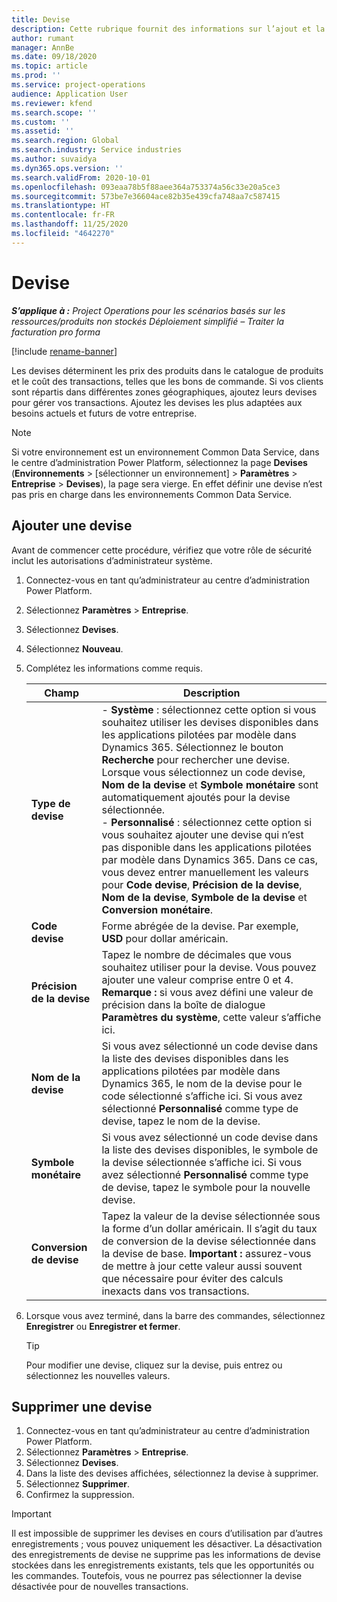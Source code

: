 ```yaml
---
title: Devise
description: Cette rubrique fournit des informations sur l’ajout et la suppression de types de devises dans Project Operations.
author: rumant
manager: AnnBe
ms.date: 09/18/2020
ms.topic: article
ms.prod: ''
ms.service: project-operations
audience: Application User
ms.reviewer: kfend
ms.search.scope: ''
ms.custom: ''
ms.assetid: ''
ms.search.region: Global
ms.search.industry: Service industries
ms.author: suvaidya
ms.dyn365.ops.version: ''
ms.search.validFrom: 2020-10-01
ms.openlocfilehash: 093eaa78b5f88aee364a753374a56c33e20a5ce3
ms.sourcegitcommit: 573be7e36604ace82b35e439cfa748aa7c587415
ms.translationtype: HT
ms.contentlocale: fr-FR
ms.lasthandoff: 11/25/2020
ms.locfileid: "4642270"
---
```

# <a name="currency"></a>Devise

_**S’applique à :** Project Operations pour les scénarios basés sur les ressources/produits non stockés Déploiement simplifié – Traiter la facturation pro forma_

[!include [rename-banner](~/includes/cc-data-platform-banner.md)]

Les devises déterminent les prix des produits dans le catalogue de produits et le coût des transactions, telles que les bons de commande. Si vos clients sont répartis dans différentes zones géographiques, ajoutez leurs devises pour gérer vos transactions. Ajoutez les devises les plus adaptées aux besoins actuels et futurs de votre entreprise.  

> [!NOTE]
> Si votre environnement est un environnement Common Data Service, dans le centre d’administration Power Platform, sélectionnez la page **Devises** (**Environnements** > [sélectionner un environnement] > **Paramètres** > **Entreprise** > **Devises**), la page sera vierge. En effet définir une devise n’est pas pris en charge dans les environnements Common Data Service.

## <a name="add-a-currency"></a>Ajouter une devise  
Avant de commencer cette procédure, vérifiez que votre rôle de sécurité inclut les autorisations d’administrateur système. 

1. Connectez-vous en tant qu’administrateur au centre d’administration Power Platform. 
2. Sélectionnez **Paramètres** > **Entreprise**.
3. Sélectionnez **Devises**.  
4. Sélectionnez **Nouveau**.  
5. Complétez les informations comme requis.  


   |          Champ          |                                                                                                                                                                                                                                                                                                                                                                            Description                                                                                                                                                                                                                                                                                                                                                                            |
   |-------------------------|-------------------------------------------------------------------------------------------------------------------------------------------------------------------------------------------------------------------------------------------------------------------------------------------------------------------------------------------------------------------------------------------------------------------------------------------------------------------------------------------------------------------------------------------------------------------------------------------------------------------------------------------------------------------------------------------------------------------------------------------------------------------|
   |    **Type de devise**    | - **Système** : sélectionnez cette option si vous souhaitez utiliser les devises disponibles dans les applications pilotées par modèle dans Dynamics 365. Sélectionnez le bouton **Recherche** pour rechercher une devise. Lorsque vous sélectionnez un code devise, **Nom de la devise** et **Symbole monétaire** sont automatiquement ajoutés pour la devise sélectionnée.<br />- **Personnalisé** : sélectionnez cette option si vous souhaitez ajouter une devise qui n’est pas disponible dans les applications pilotées par modèle dans Dynamics 365. Dans ce cas, vous devez entrer manuellement les valeurs pour **Code devise**, **Précision de la devise**, **Nom de la devise**, **Symbole de la devise** et **Conversion monétaire**. |
   |    **Code devise**    |                                                                                                                                                                                                                                                                                                                                            Forme abrégée de la devise. Par exemple, **USD** pour dollar américain.                                                                                                                                                                                                                                                                                                                                            |
   | **Précision de la devise**  |                                                                                                                                                                                  Tapez le nombre de décimales que vous souhaitez utiliser pour la devise.  Vous pouvez ajouter une valeur comprise entre 0 et 4. **Remarque :** si vous avez défini une valeur de précision dans la boîte de dialogue **Paramètres du système**, cette valeur s’affiche ici.                                                                                                                                                                                  |
   |    **Nom de la devise**    |                                                                                                                                                                                                                                         Si vous avez sélectionné un code devise dans la liste des devises disponibles dans les applications pilotées par modèle dans Dynamics 365, le nom de la devise pour le code sélectionné s’affiche ici. Si vous avez sélectionné **Personnalisé** comme type de devise, tapez le nom de la devise.                                                                                                                                                                                                                                          |
   |   **Symbole monétaire**   |                                                                                                                                                                                                                                                                      Si vous avez sélectionné un code devise dans la liste des devises disponibles, le symbole de la devise sélectionnée s’affiche ici. Si vous avez sélectionné **Personnalisé** comme type de devise, tapez le symbole pour la nouvelle devise.                                                                                                                                                                                                                                                                       |
   | **Conversion de devise** |                                                                                                                                                                                                                                     Tapez la valeur de la devise sélectionnée sous la forme d’un dollar américain. Il s’agit du taux de conversion de la devise sélectionnée dans la devise de base. **Important :** assurez-vous de mettre à jour cette valeur aussi souvent que nécessaire pour éviter des calculs inexacts dans vos transactions.                                                                                                                                                                                                                                      |


6. Lorsque vous avez terminé, dans la barre des commandes, sélectionnez **Enregistrer** ou **Enregistrer et fermer**.  

   > [!TIP]
   >  Pour modifier une devise, cliquez sur la devise, puis entrez ou sélectionnez les nouvelles valeurs.  

## <a name="delete-a-currency"></a>Supprimer une devise  

1. Connectez-vous en tant qu’administrateur au centre d’administration Power Platform. 
2. Sélectionnez **Paramètres** > **Entreprise**.
3. Sélectionnez **Devises**.  
4. Dans la liste des devises affichées, sélectionnez la devise à supprimer.  
5. Sélectionnez **Supprimer**.  
6. Confirmez la suppression.  

> [!IMPORTANT]
>  Il est impossible de supprimer les devises en cours d’utilisation par d’autres enregistrements ; vous pouvez uniquement les désactiver. La désactivation des enregistrements de devise ne supprime pas les informations de devise stockées dans les enregistrements existants, tels que les opportunités ou les commandes. Toutefois, vous ne pourrez pas sélectionner la devise désactivée pour de nouvelles transactions.  
